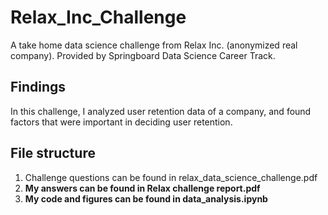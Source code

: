 # Relax_Inc_Challenge
A take home data science challenge from Relax Inc. (anonymized real company). Provided by Springboard Data Science Career Track.<br>

## Findings
In this challenge, I analyzed user retention data of a company, and found factors that were important in deciding user retention.<br>

## File structure
1. Challenge questions can be found in relax_data_science_challenge.pdf
2. **My answers can be found in Relax challenge report.pdf**
3. **My code and figures can be found in data_analysis.ipynb**

